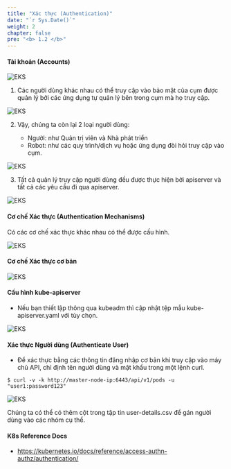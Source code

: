 ```yaml
---
title: "Xác thực (Authentication)"
date: "`r Sys.Date()`"
weight: 2
chapter: false
pre: "<b> 1.2 </b>"
---
```



#### Tài khoản (Accounts)

![EKS](/EKS-Workshop-5/images/0001/0004.png?featherlight=false&width=90pc)

1. Các người dùng khác nhau có thể truy cập vào bảo mật của cụm được quản lý bởi các ứng dụng tự quản lý bên trong cụm mà họ truy cập.

![EKS](/EKS-Workshop-5/images/0001/0005.png?featherlight=false&width=90pc)

2. Vậy, chúng ta còn lại 2 loại người dùng:

    - Người: như Quản trị viên và Nhà phát triển
    - Robot: như các quy trình/dịch vụ hoặc ứng dụng đòi hỏi truy cập vào cụm.

![EKS](/EKS-Workshop-5/images/0001/0006.png?featherlight=false&width=90pc)


3. Tất cả quản lý truy cập người dùng đều được thực hiện bởi apiserver và tất cả các yêu cầu đi qua apiserver.

![EKS](/EKS-Workshop-5/images/0001/0007.png?featherlight=false&width=90pc)

#### Cơ chế Xác thực (Authentication Mechanisms)

Có các cơ chế xác thực khác nhau có thể được cấu hình.

![EKS](/EKS-Workshop-5/images/0001/0008.png?featherlight=false&width=90pc)

#### Cơ chế Xác thực cơ bản

![EKS](/EKS-Workshop-5/images/0001/0009.png?featherlight=false&width=90pc)

#### Cấu hình kube-apiserver

- Nếu bạn thiết lập thông qua kubeadm thì cập nhật tệp mẫu kube-apiserver.yaml với tùy chọn.

![EKS](/EKS-Workshop-5/images/0001/00010.png?featherlight=false&width=90pc)

#### Xác thực Người dùng (Authenticate User)

- Để xác thực bằng các thông tin đăng nhập cơ bản khi truy cập vào máy chủ API, chỉ định tên người dùng và mật khẩu trong một lệnh curl.

```
$ curl -v -k http://master-node-ip:6443/api/v1/pods -u "user1:password123"
```

![EKS](/EKS-Workshop-5/images/0001/00011.png?featherlight=false&width=90pc)


Chúng ta có thể có thêm cột trong tập tin user-details.csv để gán người dùng vào các nhóm cụ thể.


#### K8s Reference Docs

- https://kubernetes.io/docs/reference/access-authn-authz/authentication/

